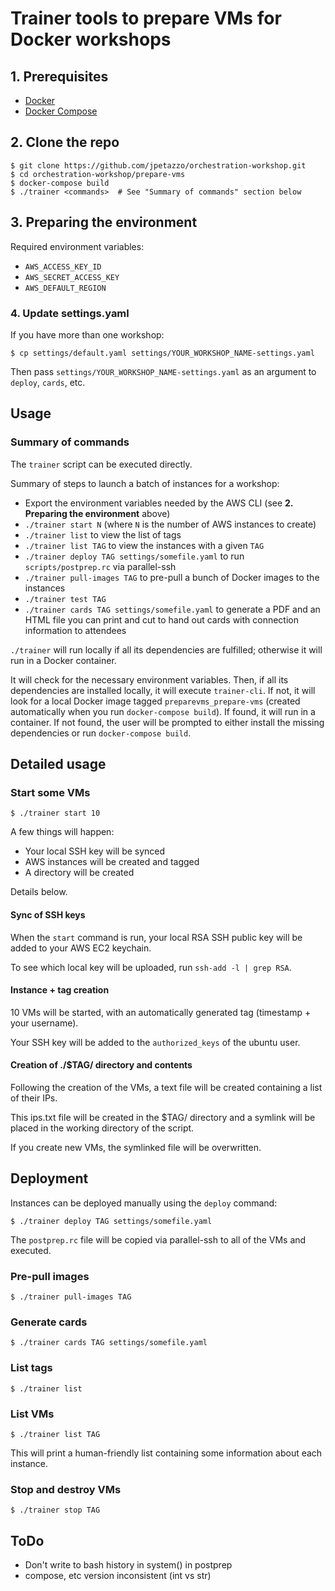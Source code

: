 # Trainer tools to prepare VMs for Docker workshops

## 1. Prerequisites

* [Docker](https://docs.docker.com/engine/installation/)
* [Docker Compose](https://docs.docker.com/compose/install/)

## 2. Clone the repo

    $ git clone https://github.com/jpetazzo/orchestration-workshop.git
    $ cd orchestration-workshop/prepare-vms
    $ docker-compose build
    $ ./trainer <commands>  # See "Summary of commands" section below

## 3. Preparing the environment

Required environment variables:

* `AWS_ACCESS_KEY_ID`
* `AWS_SECRET_ACCESS_KEY`
* `AWS_DEFAULT_REGION`

### 4. Update settings.yaml

If you have more than one workshop:

    $ cp settings/default.yaml settings/YOUR_WORKSHOP_NAME-settings.yaml

Then pass `settings/YOUR_WORKSHOP_NAME-settings.yaml` as an argument to `deploy`, `cards`, etc.

## Usage

### Summary of commands

The `trainer` script can be executed directly.

Summary of steps to launch a batch of instances for a workshop:

* Export the environment variables needed by the AWS CLI (see **2. Preparing the environment** above)
* `./trainer start N` (where `N` is the number of AWS instances to create)
* `./trainer list` to view the list of tags
* `./trainer list TAG` to view the instances with a given `TAG`
* `./trainer deploy TAG settings/somefile.yaml` to run `scripts/postprep.rc` via parallel-ssh
* `./trainer pull-images TAG` to pre-pull a bunch of Docker images to the instances
* `./trainer test TAG`
* `./trainer cards TAG settings/somefile.yaml` to generate a PDF and an HTML file you can print and cut to hand out cards with connection information to attendees

`./trainer` will run locally if all its dependencies are fulfilled; otherwise it will run in a Docker container.

It will check for the necessary environment variables. Then, if all its dependencies are installed
locally, it will execute `trainer-cli`. If not, it will look for a local Docker image
tagged `preparevms_prepare-vms` (created automatically when you run `docker-compose build`).
If found, it will run in a container. If not found, the user will be prompted to
either install the missing dependencies or run `docker-compose build`.

## Detailed usage

### Start some VMs

    $ ./trainer start 10

A few things will happen:

* Your local SSH key will be synced
* AWS instances will be created and tagged
* A directory will be created

Details below.

#### Sync of SSH keys

When the `start` command is run, your local RSA SSH public key will be added to your AWS EC2 keychain.

To see which local key will be uploaded, run `ssh-add -l | grep RSA`.

#### Instance + tag creation

10 VMs will be started, with an automatically generated tag (timestamp + your username).

Your SSH key will be added to the `authorized_keys` of the ubuntu user.

#### Creation of ./$TAG/ directory and contents

Following the creation of the VMs, a text file will be created containing a list of their IPs.

This ips.txt file will be created in the $TAG/ directory and a symlink will be placed in the working directory of the script.

If you create new VMs, the symlinked file will be overwritten.

## Deployment

Instances can be deployed manually using the `deploy` command:

    $ ./trainer deploy TAG settings/somefile.yaml

The `postprep.rc` file will be copied via parallel-ssh to all of the VMs and executed.

### Pre-pull images

    $ ./trainer pull-images TAG

### Generate cards

    $ ./trainer cards TAG settings/somefile.yaml

### List tags

    $ ./trainer list

### List VMs

    $ ./trainer list TAG

This will print a human-friendly list containing some information about each instance.

### Stop and destroy VMs

    $ ./trainer stop TAG

## ToDo

  * Don't write to bash history in system() in postprep 
  * compose, etc version inconsistent (int vs str)
